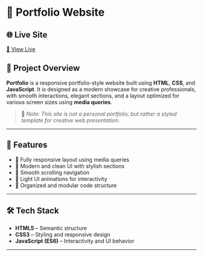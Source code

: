 # 🎨 Portfolio Website

## 🌐 Live Site  
[🔗 View Live](https://port-folio4.netlify.app/)

## 📁 Project Overview

**Portfolio** is a responsive portfolio-style website built using **HTML**, **CSS**, and **JavaScript**. It is designed as a modern showcase for creative professionals, with smooth interactions, elegant sections, and a layout optimized for various screen sizes using **media queries**.

> 🔹 *Note: This site is not a personal portfolio, but rather a styled template for creative web presentation.*

---

## 🚀 Features

- 📱 Fully responsive layout using media queries
- 🎨 Modern and clean UI with stylish sections
- 🧭 Smooth scrolling navigation
- 🌙 Light UI animations for interactivity
- 📌 Organized and modular code structure

---

## 🛠️ Tech Stack

- **HTML5** – Semantic structure  
- **CSS3** – Styling and responsive design  
- **JavaScript (ES6)** – Interactivity and UI behavior  

---


